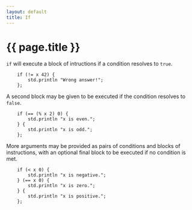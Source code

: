 ```yaml
---
layout: default
title: If
---
```

# {{ page.title }}

`if` will execute a block of intructions if a condition resolves to `true`.

```
    if (!= x 42) {
        std.println "Wrong answer!";
    };
```

A second block may be given to be executed if the condition resolves to `false`.

```
    if (== (% x 2) 0) {
        std.println "x is even.";
    } {
        std.println "x is odd.";
    };
```

More arguments may be provided as pairs of conditions and blocks of instructions, with an optional final block to be executed if no condition is met.

```
    if (< x 0) {
        std.println "x is negative.";
    } (== x 0) {
        std.println "x is zero.";
    } {
        std.println "x is positive.";
    };
```